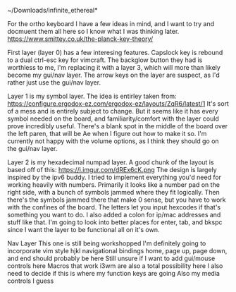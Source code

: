 ~/Downloads/infinite_ethereal*

For the ortho keyboard I have a few ideas in mind, and I want to try and docmuent them all here so I know what I was thinking later.
https://www.smittey.co.uk/the-planck-key-theory/

First layer (layer 0) has a few interesing features.
Capslock key is rebound to a dual ctrl-esc key for vimcraft.
The backglow button they had is worthless to me, I'm replacing it with a layer 3, which will more than likely become my gui/nav layer.
The arrow keys on the layer are suspect, as I'd rather just use the gui/nav layer.

Layer 1 is my symbol layer.
The idea is entirley taken from:
https://configure.ergodox-ez.com/ergodox-ez/layouts/ZqR6/latest/1
It's sort of a mess and is entirely subject to change.
But it seems like it has every symbol needed on the board, and familiarity/comfort with the layer could prove incredibly useful.
There's a blank spot in the middle of the board over the left paren, that will be Ae when I figure out how to make it so.
I'm currently not happy with the volume options, as I think they should go on the gui/nav layer.

Layer 2 is my hexadecimal numpad layer.
A good chunk of the layout is based off of this:
https://i.imgur.com/dREx6cK.png
The design is largely inspired by the ipv6 buddy. I tried to implement everything you'd need for working heavily with numbers.
Primarily it looks like a number pad on the right side, with a bunch of symbols jammed where they fit logically.
Then there's the symbols jammed there that make 0 sense, but you have to work with the confines of the board.
The letters let you input hexcodes if that's something you want to do. I also added a colon for ip/mac addresses and stuff like that.
I'm going to look into better places for enter, tab, and bkspc since I want the layer to be functional all on it's own.

Nav Layer
This one is still being workshopped
I'm definitely going to incorporate vim style hjkl navigational bindings
home, page up, page down, and end should probably be here
Still unsure if I want to add gui/mouse controls here
Macros that work i3wm are also a total possibility here
I also need to decide if this is where my function keys are going
Also my media controls I guess



